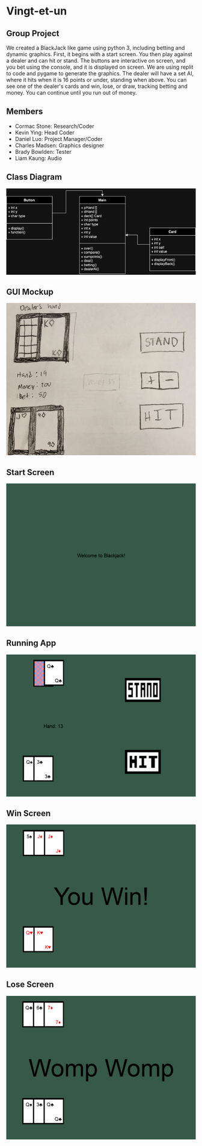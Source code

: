 # Vingt-et-un

## Group Project
We created a BlackJack like game using python 3, including betting and dynamic graphics. First, it begins with a start screen. You then play against a dealer and can hit or stand. The buttons are interactive on screen, and you bet using the console, and it is displayed on screen. We are using replit to code and pygame to generate the graphics. The dealer will have a set AI, where it hits when it is 16 points or under, standing when above. You can see one of the dealer's cards and win, lose, or draw, tracking betting and money. You can continue until you run out of money.
## Members
+ Cormac Stone: Research/Coder
+ Kevin Ying: Head Coder
+ Daniel Luo: Project Manager/Coder
+ Charles Madsen: Graphics designer
+ Brady Bowlden: Tester
+ Liam Kaung: Audio
## Class Diagram
![](https://github.com/Daniel71529/Blackjacks/blob/main/images/DanielClass.png?raw=true)
## GUI Mockup
![](https://github.com/Daniel71529/Blackjacks/blob/main/images/DanielGui.png?raw=true)
## Start Screen
![](https://github.com/Daniel71529/Blackjacks/blob/main/images/DanielStartScreen.png?raw=true)
## Running App
![](https://github.com/Daniel71529/Blackjacks/blob/main/images/DanielRunningApp.png?raw=true)
## Win Screen
![](https://github.com/Daniel71529/Blackjacks/blob/main/images/DanielWinScreen.png?raw=true)
## Lose Screen
![](https://github.com/Daniel71529/Blackjacks/blob/main/images/DanielLoseScreen.png?raw=true)
